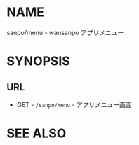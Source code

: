 # NAME

sanpo/menu - wansanpo アプリメニュー

# SYNOPSIS

## URL

- GET - `/sanpo/menu` - アプリメニュー画面

# SEE ALSO
